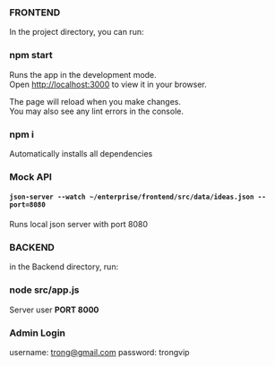 ### FRONTEND

In the project directory, you can run:

### npm start

Runs the app in the development mode.\
Open [http://localhost:3000](http://localhost:3000) to view it in your browser.

The page will reload when you make changes.\
You may also see any lint errors in the console.

### npm i
Automatically installs all dependencies

### Mock API
#### `json-server --watch ~/enterprise/frontend/src/data/ideas.json --port=8080`

Runs local json server with port 8080

### BACKEND
in the Backend directory, run:

### node src/app.js

Server user **PORT 8000**

### Admin Login
username: trong@gmail.com
password: trongvip